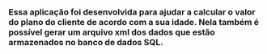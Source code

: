 ### Essa aplicação foi desenvolvida para ajudar a calcular o valor do plano do cliente de acordo com a sua idade. Nela também é possível gerar um arquivo xml dos dados que estão armazenados no banco de dados SQL.
